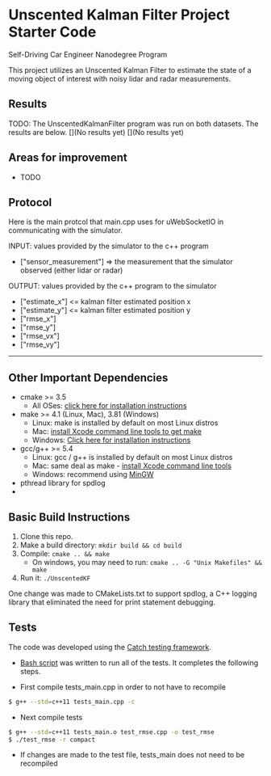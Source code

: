 # Unscented Kalman Filter Project Starter Code
Self-Driving Car Engineer Nanodegree Program

This project utilizes an Unscented Kalman Filter to estimate the state of a moving object of interest with noisy lidar and radar measurements.

## Results

TODO: The UnscentedKalmanFilter program was run on both datasets. The results are below.
[](No results yet)
[](No results yet)

## Areas for improvement
* TODO

## Protocol

Here is the main protcol that main.cpp uses for uWebSocketIO in communicating with the simulator.

INPUT: values provided by the simulator to the c++ program

* ["sensor_measurement"] => the measurement that the simulator observed (either lidar or radar)

OUTPUT: values provided by the c++ program to the simulator

* ["estimate_x"] <= kalman filter estimated position x
* ["estimate_y"] <= kalman filter estimated position y
* ["rmse_x"]
* ["rmse_y"]
* ["rmse_vx"]
* ["rmse_vy"]

---

## Other Important Dependencies

* cmake >= 3.5
  * All OSes: [click here for installation instructions](https://cmake.org/install/)
* make >= 4.1 (Linux, Mac), 3.81 (Windows)
  * Linux: make is installed by default on most Linux distros
  * Mac: [install Xcode command line tools to get make](https://developer.apple.com/xcode/features/)
  * Windows: [Click here for installation instructions](http://gnuwin32.sourceforge.net/packages/make.htm)
* gcc/g++ >= 5.4
  * Linux: gcc / g++ is installed by default on most Linux distros
  * Mac: same deal as make - [install Xcode command line tools](https://developer.apple.com/xcode/features/)
  * Windows: recommend using [MinGW](http://www.mingw.org/)
* pthread library for spdlog
* 
## Basic Build Instructions

1. Clone this repo.
2. Make a build directory: `mkdir build && cd build`
3. Compile: `cmake .. && make`
   * On windows, you may need to run: `cmake .. -G "Unix Makefiles" && make`
4. Run it: `./UnscentedKF `

One change was made to CMakeLists.txt to support spdlog, a C++ logging library that eliminated the need for print statement debugging.

## Tests
The code was developed using the [Catch testing framework](https://github.com/catchorg/Catch2). 

* [Bash script](./src/tests/run_tests.sh) was written to run all of the tests. It completes the following steps.

* First compile tests_main.cpp in order to not have to recompile

```sh
$ g++ --std=c++11 tests_main.cpp -c
```

* Next compile tests

```sh
$ g++ --std=c++11 tests_main.o test_rmse.cpp -o test_rmse
$ ./test_rmse -r compact
```

* If changes are made to the test file, tests_main does not need to be recompiled
